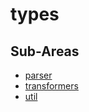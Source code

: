 # types

## Sub-Areas

- [parser](./parser.md)
- [transformers](./transformers.md)
- [util](./util.md)
